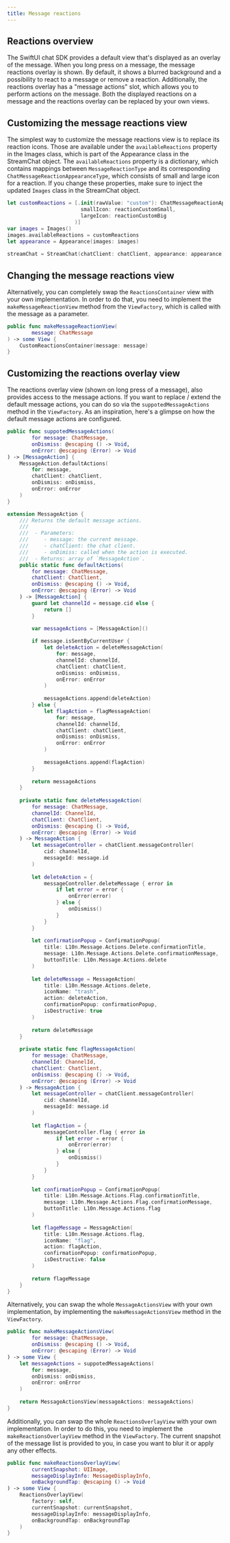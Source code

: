 ```yaml
---
title: Message reactions
---
```


## Reactions overview

The SwiftUI chat SDK provides a default view that's displayed as an overlay of the message. When you long press on a message, the message reactions overlay is shown. By default, it shows a blurred background and a possibility to react to a message or remove a reaction. Additionally, the reactions overlay has a "message actions" slot, which allows you to perform actions on the message. Both the displayed reactions on a message and the reactions overlay can be replaced by your own views. 

## Customizing the message reactions view

The simplest way to customize the message reactions view is to replace its reaction icons. Those are available under the `availableReactions` property in the Images class, which is part of the Appearance class in the StreamChat object. The `availableReactions` property is a dictionary, which contains mappings between `MessageReactionType` and its corresponding `ChatMessageReactionAppearanceType`, which consists of small and large icon for a reaction. If you change these properties, make sure to inject the updated `Images` class in the StreamChat object.

```swift
let customReactions = [.init(rawValue: "custom"): ChatMessageReactionAppearance(
                        smallIcon: reactionCustomSmall,
                        largeIcon: reactionCustomBig
                      )]
var images = Images()
images.availableReactions = customReactions
let appearance = Appearance(images: images)
        
streamChat = StreamChat(chatClient: chatClient, appearance: appearance)
```

## Changing the message reactions view

Alternatively, you can completely swap the `ReactionsContainer` view with your own implementation. In order to do that, you need to implement the `makeMessageReactionView` method from the `ViewFactory`, which is called with the message as a parameter. 

```swift
public func makeMessageReactionView(
        message: ChatMessage
) -> some View {
    CustomReactionsContainer(message: message)
}
```

## Customizing the reactions overlay view

The reactions overlay view (shown on long press of a message), also provides access to the message actions. If you want to replace / extend the default message actions, you can do so via the `suppotedMessageActions` method in the `ViewFactory`. As an inspiration, here's a glimpse on how the default message actions are configured.

```swift
public func suppotedMessageActions(
        for message: ChatMessage,
        onDismiss: @escaping () -> Void,
        onError: @escaping (Error) -> Void
) -> [MessageAction] {
    MessageAction.defaultActions(
        for: message,
        chatClient: chatClient,
        onDismiss: onDismiss,
        onError: onError
    )
}

extension MessageAction {
    /// Returns the default message actions.
    ///
    ///  - Parameters:
    ///     - message: the current message.
    ///     - chatClient: the chat client.
    ///     - onDimiss: called when the action is executed.
    ///  - Returns: array of `MessageAction`.
    public static func defaultActions(
        for message: ChatMessage,
        chatClient: ChatClient,
        onDismiss: @escaping () -> Void,
        onError: @escaping (Error) -> Void
    ) -> [MessageAction] {
        guard let channelId = message.cid else {
            return []
        }
        
        var messageActions = [MessageAction]()

        if message.isSentByCurrentUser {
            let deleteAction = deleteMessageAction(
                for: message,
                channelId: channelId,
                chatClient: chatClient,
                onDismiss: onDismiss,
                onError: onError
            )
            
            messageActions.append(deleteAction)
        } else {
            let flagAction = flagMessageAction(
                for: message,
                channelId: channelId,
                chatClient: chatClient,
                onDismiss: onDismiss,
                onError: onError
            )
            
            messageActions.append(flagAction)
        }
        
        return messageActions
    }
    
    private static func deleteMessageAction(
        for message: ChatMessage,
        channelId: ChannelId,
        chatClient: ChatClient,
        onDismiss: @escaping () -> Void,
        onError: @escaping (Error) -> Void
    ) -> MessageAction {
        let messageController = chatClient.messageController(
            cid: channelId,
            messageId: message.id
        )
        
        let deleteAction = {
            messageController.deleteMessage { error in
                if let error = error {
                    onError(error)
                } else {
                    onDismiss()
                }
            }
        }
        
        let confirmationPopup = ConfirmationPopup(
            title: L10n.Message.Actions.Delete.confirmationTitle,
            message: L10n.Message.Actions.Delete.confirmationMessage,
            buttonTitle: L10n.Message.Actions.delete
        )
        
        let deleteMessage = MessageAction(
            title: L10n.Message.Actions.delete,
            iconName: "trash",
            action: deleteAction,
            confirmationPopup: confirmationPopup,
            isDestructive: true
        )
        
        return deleteMessage
    }
    
    private static func flagMessageAction(
        for message: ChatMessage,
        channelId: ChannelId,
        chatClient: ChatClient,
        onDismiss: @escaping () -> Void,
        onError: @escaping (Error) -> Void
    ) -> MessageAction {
        let messageController = chatClient.messageController(
            cid: channelId,
            messageId: message.id
        )
        
        let flagAction = {
            messageController.flag { error in
                if let error = error {
                    onError(error)
                } else {
                    onDismiss()
                }
            }
        }
        
        let confirmationPopup = ConfirmationPopup(
            title: L10n.Message.Actions.Flag.confirmationTitle,
            message: L10n.Message.Actions.Flag.confirmationMessage,
            buttonTitle: L10n.Message.Actions.flag
        )
        
        let flageMessage = MessageAction(
            title: L10n.Message.Actions.flag,
            iconName: "flag",
            action: flagAction,
            confirmationPopup: confirmationPopup,
            isDestructive: false
        )
        
        return flageMessage
    }
}
```

Alternatively, you can swap the whole `MessageActionsView` with your own implementation, by implementing the `makeMessageActionsView` method in the `ViewFactory`. 

```swift
public func makeMessageActionsView(
        for message: ChatMessage,
        onDismiss: @escaping () -> Void,
        onError: @escaping (Error) -> Void
) -> some View {
    let messageActions = suppotedMessageActions(
        for: message,
        onDismiss: onDismiss,
        onError: onError
    )
        
    return MessageActionsView(messageActions: messageActions)
}
```

Additionally, you can swap the whole `ReactionsOverlayView` with your own implementation. In order to do this, you need to implement the `makeReactionsOverlayView` method in the `ViewFactory`. The current snapshot of the message list is provided to you, in case you want to blur it or apply any other effects.

```swift
public func makeReactionsOverlayView(
        currentSnapshot: UIImage,
        messageDisplayInfo: MessageDisplayInfo,
        onBackgroundTap: @escaping () -> Void
) -> some View {
    ReactionsOverlayView(
        factory: self,
        currentSnapshot: currentSnapshot,
        messageDisplayInfo: messageDisplayInfo,
        onBackgroundTap: onBackgroundTap
    )
}
```